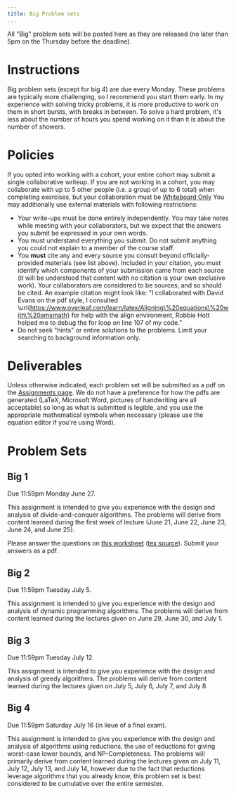 ```yaml
---
title: Big Problem sets
...
```


All "Big" problem sets will be posted here as they are released (no later than 5pm on the Thursday before the deadline).

# Instructions

Big problem sets (except for big 4) are due every Monday. These problems are typically more challenging, so I recommend you start them early. In my experience with solving tricky problems, it is more productive to work on them in short bursts, with breaks in between. To solve a hard problem, it's less about the number of hours you spend working on it than it is about the number of showers.

# Policies

If you opted into working with a cohort, your entire cohort may submit a single collaborative writeup. If you are not working in a cohort, you may collaborate with up to 5 other people (i.e. a group of up to 6 total) when completing exercises, but your collaboration must be [Whiteboard Only](/syllabus.html) You may additionally use external materials with following restrictions:


- Your write-ups must be done entirely independently. You may take notes while meeting with your collaborators, but we expect that the answers you submit be expressed in your own words. 
- You must understand everything you submit. Do not submit anything you could not explain to a member of the course staff.
- You **must** cite any and every source you consult beyond officially-provided materials (see list above). Included in your citation, you must identify which components of your submission came from each source (it will be understood that content with no citation is your own exclusive work). Your collaborators are considered to be sources, and so should be cited. An example citation might look like: "I collaborated with David Evans on the pdf style, I consulted \url{https://www.overleaf.com/learn/latex/Aligning\%20equations\%20with\%20amsmath} for help with the align environment, Robbie Hott helped me to debug the for loop on line 107 of my code."
- Do not seek "hints" or entire solutions to the problems. Limit your searching to background information only.

# Deliverables

Unless otherwise indicated, each problem set will be submitted as a pdf on the [Assignments page](https://www.kytos.cs.virginia.edu/cs4102). We do not have a preference for how the pdfs are generated (LaTeX, Microsoft Word, pictures of handwriting are all acceptable) so long as what is submitted is legible, and you use the appropriate mathematical symbols when necessary (please use the equation editor if you're using Word).

# Problem Sets

## Big 1

Due 11:59pm Monday June 27.

This assignment is intended to give you experience with the design and analysis of divide-and-conquer algorithms. The problems will derive from content learned during the first week of lecture (June 21, June 22, June 23, June 24, and June 25).

Please answer the questions on [this worksheet](files/littles/big1_blank.pdf) ([tex source](files/littles/big1.zip)). Submit your answers as a pdf.


## Big 2

Due 11:59pm Tuesday July 5.

This assignment is intended to give you experience with the design and analysis of dynamic programming algorithms. The problems will derive from content learned during the lectures given on June 29, June 30, and July 1.



## Big 3

Due 11:59pm Tuesday July 12.

This assignment is intended to give you experience with the design and analysis of greedy algorithms. The problems will derive from content learned during the lectures given on July 5, July 6, July 7, and July 8.


## Big 4

Due 11:59pm Saturday July 16 (in lieue of a final exam).

This assignment is intended to give you experience with the design and analysis of algorithms using reductions, the use of reductions for giving worst-case lower bounds, and NP-Completeness. The problems will primarily derive from content learned during the lectures given on July 11, July 12, July 13, and July 14, however due to the fact that reductions leverage algorithms that you already know, this problem set is best considered to be cumulative over the entire semester.



